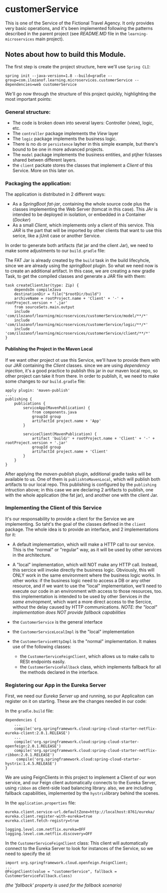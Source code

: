# customerService

This is one of the Service of the Fictional Travel Agency. It only provides very basic operations, and it's been 
implemented following the patterns described in the parent project (see _README.MD_ file in the `learning-microservices`
 main project).
 
## Notes about how to build this Module.

The first step is create the project structure, here we'll use `Spring CLI`:
````
spring init --java-version=1.8 --build=gradle --group=com.ilozanof.learning.microservices.customerService --dependencies=web customerService
````

We'll go now through the structure of this project quickly, highlighting the most important points:

### General structure:

 * The code is broken down into several layers: Controller (view), logic, etc.
 * The `controller` package implements the _View_ layer
 * The `logic` package implements the business logic.
 * There is no `db` or `persistence` layher in this simple example, but there's bound to be one in more advanced projects.
 * The `model` package implements the business entities, and ptjher fclasses shared betwen different layers.
 * the `client` packate stores the classes that implement a *Client* of this Service. More on this later on.
 
 
### Packaging the application:

The application is distributed in 2 different ways:
* As a _SpringBoot fat-jar_, containing the whole source code plus the classes implementing the Web Server 
(tomcat in this case). This JAr is intended to be deployed in isolation, or embedded in a Container (_Docker_)
* As a small _Client_, which implements only a client of this service. This _JAR_ is the part that will be imported
by other clients that want to use this serice, like a jUnit case or another Service.

In order to generate both artifacts (fat jar and the client Jar), we need to make some adjustments to our `build.gradle`
file:

The FAT Jar is already created by the `build` task in the build lifecyhcle, since we are already using 
the _springBoot_ plugin. So what we need now is to create an additional artifact. In this case, we are creating a 
new gradle Task, to get the compiled classes and generate a JAR file with them:

````
task createClientJar(type: Zip) {
    dependsOn compileJava
    destinationDir = file("$rootDir/build")
    archiveName = rootProject.name + 'Client' + '-' + rootProject.version + '.jar'
    from sourceSets.main.output
    include 'com/ilozanof/learning/microservices/customerService/model/**/*'
    include 'com/ilozanof/learning/microservices/customerService/logic/**/*'
    include 'com/ilozanof/learning/microservices/customerService/client/**/*'
}
````

#### Publishing the Project in the Maven Local

If we want other project ot use this Service, we'll have to provide them with our JAR containing the _Client_ classes.
since we are using _dependency injection_, it's a good practice to publish this jar in our maven local repo, so other
project can take it from there. In order to publish, it, we need to make some changes to our `build.gradle` file:

````
apply plugin: 'maven-publish'
...
publishing {
	publications {
		serviceApp(MavenPublication) {
			from components.java
			groupId group
			artifactId project.name + 'App'
		}

		serviceClient(MavenPublication) {
			artifact 'build/' + rootProject.name + 'Client' + '-' + rootProject.version + '.jar'
			groupId group
			artifactId project.name + 'Client'
		}
	}
}
````

After applying the _maven-publish_ plugin, additional gradle tasks will be available to us. One of them is 
`publishtoMavenLocal`, which will publish both artifacts to our local repo. This publishing is configured by the
`publishing` intruction above; in this case we are declaring 2 artifacts to publish, one with the whole application
(the fat jar), and another one with the client Jar.


### Implementing the Client of this Service

It's our responsability to provide a client for the Service we are implementing. So taht's the goal of the classes
defined in the `client` package. The whole idea is to provide an interface, and 2 implementations for it:

* A default implementation, which will make a HTTP call to our service. This is the "normal" or "regular" way, as it 
will be used by other services in the architecture.
* A "local" implementation, which will NOT make any HTTP call. Instead, this sercice will invoke directly the 
business logic. Obviously, this will ONLY work in the same environment where the business logic works. In other
works: if the business logic need to access a DB or any other resource, and if we want to use the "local"
implementation, we'll need to execute our code in an environment with access to those resources, too. 
this implementation is intended to be used by other Services _in the same enviropment_, which want a more direct access
to the Sercice, without the delay caused by HTTP communications. _NOTE: the "local" implementation does NOT provide
fallback capabilities_

* the `CustomerService` is the general interface
* the `CustomerServiceLocalImpl` is the "local" implementation
* the `CustomerServiceHttpImpl` is the "normal" implementation. It makes use of the following classes:
   * the `CustomerServiceFeignClient`, which allows us to make calls to RESt endpoints easily.
   * the `CustomerServiceFallback` class, which implements fallback for all the methods declared in the interface.

### Registering our App in the Eureka Server

First, we need our _Eureka Server_ up and running, so pur Applicaiton can register on it on starting. These are the 
changes needed in our code:

In the `gradle.build` file:
````
dependencies {
    ...
    compile('org.springframework.cloud:spring-cloud-starter-netflix-eureka-client:2.0.1.RELEASE')
    ...
    compile('org.springframework.cloud:spring-cloud-starter-openfeign:2.0.1.RELEASE')
    compile('org.springframework.cloud:spring-cloud-starter-netflix-ribbon:2.0.1.RELEASE')
     compile('org.springframework.cloud:spring-cloud-starter-hystrix:1.4.5.RELEASE')
}
````
We are using FeignClients in this project to implement a Client of our won service, and our Feign client automatically
connects to the Eureka Server, using `ribbon` as client-side load balancing library. also, we are including fallback
capabilities, implemented by the `hystrix`library behind the scenes.

In the `application.properties` file:
````
eureka.client.service-url.defaultZone=http://localhost:8761/eureka/
eureka.client.register-with-eureka=true
eureka.client.fetch-registry=true

logging.level.com.netflix.eureka=OFF
logging.level.com.netflix.discovery=OFF
````

In the `CustomerServiceFeignClient` class: This client will automatically connect to the Eureka Server to look for
instances of the Service, so we need to specify the _id_:
````
import org.springframework.cloud.openfeign.FeignClient;
...
@FeignClient(value = "customerService", fallback = CustomerServiceFallback.class)
```` 

_(the 'fallback' property is used for the fallback scenario)_

